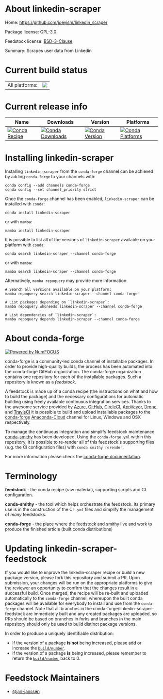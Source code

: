 About linkedin-scraper
======================

Home: https://github.com/joeyism/linkedin_scraper

Package license: GPL-3.0

Feedstock license: [BSD-3-Clause](https://github.com/conda-forge/linkedin-scraper-feedstock/blob/main/LICENSE.txt)

Summary: Scrapes user data from Linkedin

Current build status
====================


<table><tr><td>All platforms:</td>
    <td>
      <a href="https://dev.azure.com/conda-forge/feedstock-builds/_build/latest?definitionId=14683&branchName=main">
        <img src="https://dev.azure.com/conda-forge/feedstock-builds/_apis/build/status/linkedin-scraper-feedstock?branchName=main">
      </a>
    </td>
  </tr>
</table>

Current release info
====================

| Name | Downloads | Version | Platforms |
| --- | --- | --- | --- |
| [![Conda Recipe](https://img.shields.io/badge/recipe-linkedin--scraper-green.svg)](https://anaconda.org/conda-forge/linkedin-scraper) | [![Conda Downloads](https://img.shields.io/conda/dn/conda-forge/linkedin-scraper.svg)](https://anaconda.org/conda-forge/linkedin-scraper) | [![Conda Version](https://img.shields.io/conda/vn/conda-forge/linkedin-scraper.svg)](https://anaconda.org/conda-forge/linkedin-scraper) | [![Conda Platforms](https://img.shields.io/conda/pn/conda-forge/linkedin-scraper.svg)](https://anaconda.org/conda-forge/linkedin-scraper) |

Installing linkedin-scraper
===========================

Installing `linkedin-scraper` from the `conda-forge` channel can be achieved by adding `conda-forge` to your channels with:

```
conda config --add channels conda-forge
conda config --set channel_priority strict
```

Once the `conda-forge` channel has been enabled, `linkedin-scraper` can be installed with `conda`:

```
conda install linkedin-scraper
```

or with `mamba`:

```
mamba install linkedin-scraper
```

It is possible to list all of the versions of `linkedin-scraper` available on your platform with `conda`:

```
conda search linkedin-scraper --channel conda-forge
```

or with `mamba`:

```
mamba search linkedin-scraper --channel conda-forge
```

Alternatively, `mamba repoquery` may provide more information:

```
# Search all versions available on your platform:
mamba repoquery search linkedin-scraper --channel conda-forge

# List packages depending on `linkedin-scraper`:
mamba repoquery whoneeds linkedin-scraper --channel conda-forge

# List dependencies of `linkedin-scraper`:
mamba repoquery depends linkedin-scraper --channel conda-forge
```


About conda-forge
=================

[![Powered by
NumFOCUS](https://img.shields.io/badge/powered%20by-NumFOCUS-orange.svg?style=flat&colorA=E1523D&colorB=007D8A)](https://numfocus.org)

conda-forge is a community-led conda channel of installable packages.
In order to provide high-quality builds, the process has been automated into the
conda-forge GitHub organization. The conda-forge organization contains one repository
for each of the installable packages. Such a repository is known as a *feedstock*.

A feedstock is made up of a conda recipe (the instructions on what and how to build
the package) and the necessary configurations for automatic building using freely
available continuous integration services. Thanks to the awesome service provided by
[Azure](https://azure.microsoft.com/en-us/services/devops/), [GitHub](https://github.com/),
[CircleCI](https://circleci.com/), [AppVeyor](https://www.appveyor.com/),
[Drone](https://cloud.drone.io/welcome), and [TravisCI](https://travis-ci.com/)
it is possible to build and upload installable packages to the
[conda-forge](https://anaconda.org/conda-forge) [Anaconda-Cloud](https://anaconda.org/)
channel for Linux, Windows and OSX respectively.

To manage the continuous integration and simplify feedstock maintenance
[conda-smithy](https://github.com/conda-forge/conda-smithy) has been developed.
Using the ``conda-forge.yml`` within this repository, it is possible to re-render all of
this feedstock's supporting files (e.g. the CI configuration files) with ``conda smithy rerender``.

For more information please check the [conda-forge documentation](https://conda-forge.org/docs/).

Terminology
===========

**feedstock** - the conda recipe (raw material), supporting scripts and CI configuration.

**conda-smithy** - the tool which helps orchestrate the feedstock.
                   Its primary use is in the construction of the CI ``.yml`` files
                   and simplify the management of *many* feedstocks.

**conda-forge** - the place where the feedstock and smithy live and work to
                  produce the finished article (built conda distributions)


Updating linkedin-scraper-feedstock
===================================

If you would like to improve the linkedin-scraper recipe or build a new
package version, please fork this repository and submit a PR. Upon submission,
your changes will be run on the appropriate platforms to give the reviewer an
opportunity to confirm that the changes result in a successful build. Once
merged, the recipe will be re-built and uploaded automatically to the
`conda-forge` channel, whereupon the built conda packages will be available for
everybody to install and use from the `conda-forge` channel.
Note that all branches in the conda-forge/linkedin-scraper-feedstock are
immediately built and any created packages are uploaded, so PRs should be based
on branches in forks and branches in the main repository should only be used to
build distinct package versions.

In order to produce a uniquely identifiable distribution:
 * If the version of a package **is not** being increased, please add or increase
   the [``build/number``](https://docs.conda.io/projects/conda-build/en/latest/resources/define-metadata.html#build-number-and-string).
 * If the version of a package **is** being increased, please remember to return
   the [``build/number``](https://docs.conda.io/projects/conda-build/en/latest/resources/define-metadata.html#build-number-and-string)
   back to 0.

Feedstock Maintainers
=====================

* [@jan-janssen](https://github.com/jan-janssen/)

